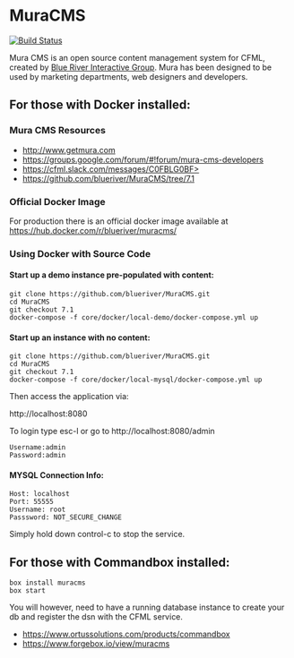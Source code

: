 # MuraCMS
[![Build Status](https://travis-ci.org/blueriver/MuraCMS.svg?branch=master "master")](https://travis-ci.org/blueriver/MuraCMS)

Mura CMS is an open source content management system for CFML, created by [Blue River Interactive Group](http://www.getmura.com). Mura has been designed to be used by marketing departments, web designers and developers.

## For those with Docker installed:

### Mura CMS Resources

* http://www.getmura.com
* https://groups.google.com/forum/#!forum/mura-cms-developers
* https://cfml.slack.com/messages/C0FBLG0BF>
* https://github.com/blueriver/MuraCMS/tree/7.1

### Official Docker Image

For production there is an official docker image available at <https://hub.docker.com/r/blueriver/muracms/>

### Using Docker with Source Code

#### Start up a demo instance pre-populated with content:

```
git clone https://github.com/blueriver/MuraCMS.git
cd MuraCMS
git checkout 7.1
docker-compose -f core/docker/local-demo/docker-compose.yml up
```

#### Start up an instance with no content:

```
git clone https://github.com/blueriver/MuraCMS.git
cd MuraCMS
git checkout 7.1
docker-compose -f core/docker/local-mysql/docker-compose.yml up
```

Then access the application via:

http://localhost:8080

To login type esc-l or go to http://localhost:8080/admin

```
Username:admin
Password:admin
```

#### MYSQL Connection Info:

```
Host: localhost
Port: 55555
Username: root
Passsword: NOT_SECURE_CHANGE
```

Simply hold down control-c to stop the service.

## For those with Commandbox installed:

```
box install muracms
box start
```

You will however, need to have a running database instance to create your db and register the dsn with the CFML service.

* https://www.ortussolutions.com/products/commandbox
* https://www.forgebox.io/view/muracms
